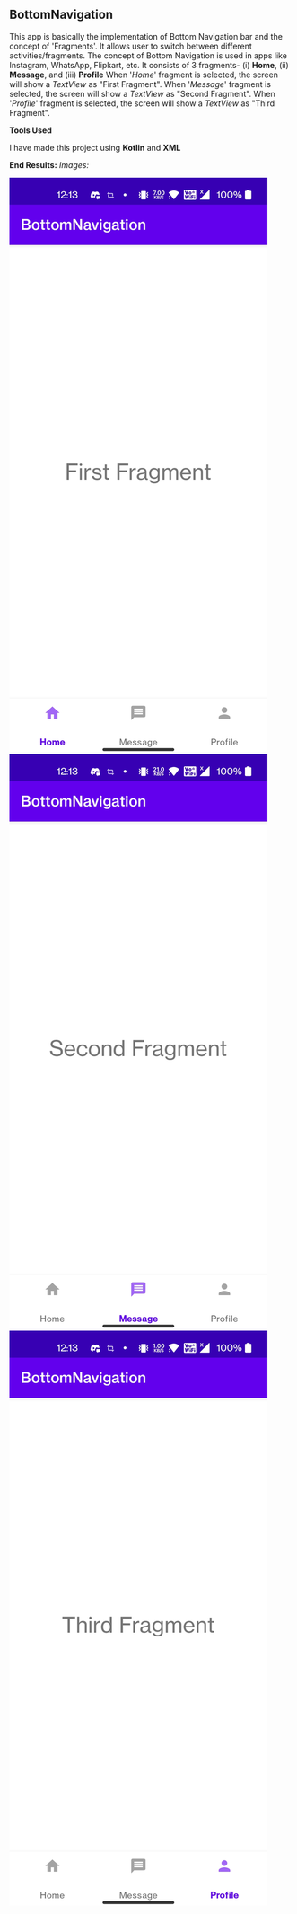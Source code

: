 
## BottomNavigation

This app is basically the implementation of Bottom Navigation bar and the concept of 'Fragments'. It allows user to switch between different activities/fragments.
The concept of Bottom Navigation is used in apps like Instagram, WhatsApp, Flipkart, etc.
It consists of 3 fragments- (i) **Home**, (ii) **Message**, and (iii) **Profile**
When '*Home*' fragment is selected, the screen will show a *TextView* as "First Fragment".
When '*Message*' fragment is selected, the screen will show a *TextView* as "Second Fragment".
When '*Profile*' fragment is selected, the screen will show a *TextView* as "Third Fragment".

**Tools Used**

I have made this project using **Kotlin** and **XML**

**End Results:**
*Images:*

![Screenshot 1](/image/1.jpg)
![Screenshot 2](/image/2.jpg)
![Screenshot 3](/image/3.jpg)

